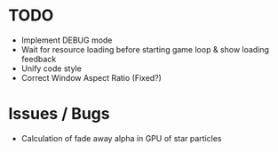 # TODO

- Implement DEBUG mode
- Wait for resource loading before starting game loop & show loading feedback
- Unify code style
- Correct Window Aspect Ratio (Fixed?)

# Issues / Bugs

- Calculation of fade away alpha in GPU of star particles